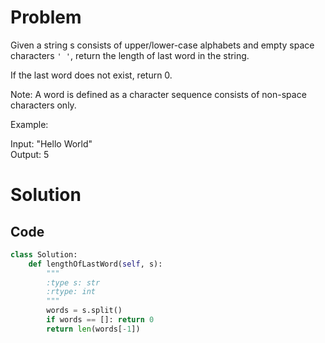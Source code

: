 # Problem

Given a string s consists of upper/lower-case alphabets and empty space characters `' '`, return the length of last word in the string.

If the last word does not exist, return 0.

Note: A word is defined as a character sequence consists of non-space characters only.

Example:

Input: "Hello World"  
Output: 5

# Solution

## Code

```python
class Solution:
	def lengthOfLastWord(self, s):
	    """
	    :type s: str
	    :rtype: int
	    """
	    words = s.split()
	    if words == []: return 0
	    return len(words[-1])
```